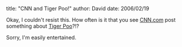 
title: "CNN and Tiger Poo!"
author: David
date: 2006/02/19

Okay, I couldn't resist this. How often is it that you see [CNN.com](http://www.cnn.com) post something about [Tiger Poo](http://www.cnn.com/2006/TECH/science/02/17/tiger.poo.reut/index.html)?!?

Sorry, I'm easily entertained.
